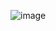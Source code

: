 ![image](https://github.com/lillyxcko/GitView/assets/79551113/695e4dd7-f388-4a0e-9256-a2cd634cd827)


